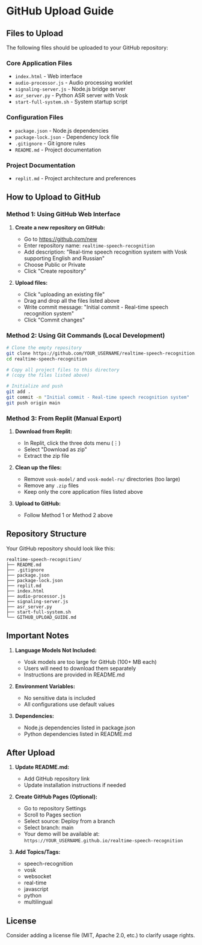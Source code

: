 # GitHub Upload Guide

## Files to Upload

The following files should be uploaded to your GitHub repository:

### Core Application Files
- `index.html` - Web interface
- `audio-processor.js` - Audio processing worklet
- `signaling-server.js` - Node.js bridge server
- `asr_server.py` - Python ASR server with Vosk
- `start-full-system.sh` - System startup script

### Configuration Files
- `package.json` - Node.js dependencies
- `package-lock.json` - Dependency lock file
- `.gitignore` - Git ignore rules
- `README.md` - Project documentation

### Project Documentation
- `replit.md` - Project architecture and preferences

## How to Upload to GitHub

### Method 1: Using GitHub Web Interface

1. **Create a new repository on GitHub:**
   - Go to https://github.com/new
   - Enter repository name: `realtime-speech-recognition`
   - Add description: "Real-time speech recognition system with Vosk supporting English and Russian"
   - Choose Public or Private
   - Click "Create repository"

2. **Upload files:**
   - Click "uploading an existing file"
   - Drag and drop all the files listed above
   - Write commit message: "Initial commit - Real-time speech recognition system"
   - Click "Commit changes"

### Method 2: Using Git Commands (Local Development)

```bash
# Clone the empty repository
git clone https://github.com/YOUR_USERNAME/realtime-speech-recognition.git
cd realtime-speech-recognition

# Copy all project files to this directory
# (copy the files listed above)

# Initialize and push
git add .
git commit -m "Initial commit - Real-time speech recognition system"
git push origin main
```

### Method 3: From Replit (Manual Export)

1. **Download from Replit:**
   - In Replit, click the three dots menu (⋮) 
   - Select "Download as zip"
   - Extract the zip file

2. **Clean up the files:**
   - Remove `vosk-model/` and `vosk-model-ru/` directories (too large)
   - Remove any `.zip` files
   - Keep only the core application files listed above

3. **Upload to GitHub:**
   - Follow Method 1 or Method 2 above

## Repository Structure

Your GitHub repository should look like this:

```
realtime-speech-recognition/
├── README.md
├── .gitignore
├── package.json
├── package-lock.json
├── replit.md
├── index.html
├── audio-processor.js
├── signaling-server.js
├── asr_server.py
├── start-full-system.sh
└── GITHUB_UPLOAD_GUIDE.md
```

## Important Notes

1. **Language Models Not Included:**
   - Vosk models are too large for GitHub (100+ MB each)
   - Users will need to download them separately
   - Instructions are provided in README.md

2. **Environment Variables:**
   - No sensitive data is included
   - All configurations use default values

3. **Dependencies:**
   - Node.js dependencies listed in package.json
   - Python dependencies listed in README.md

## After Upload

1. **Update README.md:**
   - Add GitHub repository link
   - Update installation instructions if needed

2. **Create GitHub Pages (Optional):**
   - Go to repository Settings
   - Scroll to Pages section
   - Select source: Deploy from a branch
   - Select branch: main
   - Your demo will be available at: `https://YOUR_USERNAME.github.io/realtime-speech-recognition`

3. **Add Topics/Tags:**
   - speech-recognition
   - vosk
   - websocket
   - real-time
   - javascript
   - python
   - multilingual

## License

Consider adding a license file (MIT, Apache 2.0, etc.) to clarify usage rights.